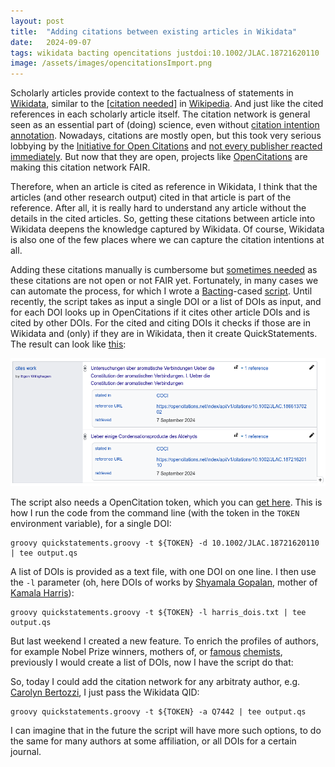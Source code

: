 ```yaml
---
layout: post
title:  "Adding citations between existing articles in Wikidata"
date:   2024-09-07
tags: wikidata bacting opencitations justdoi:10.1002/JLAC.18721620110
image: /assets/images/opencitationsImport.png
---
```


Scholarly articles provide context to the factualness of statements in [Wikidata](https://wikidata.org/),
similar to the [[citation needed]](https://en.wikipedia.org/wiki/Citation_needed) in [Wikipedia](https://en.wikipedia.org/wiki/).
And just like the cited references in each scholarly article itself. The citation network is general seen
as an essential part of (doing) science, even without [citation intention annotation](https://chem-bla-ics.linkedchemistry.info/tag/cito).
Nowadays, citations are mostly open, but this took very serious lobbying by the [Initiative for Open Citations](https://i4oc.org/) and
[not every publisher reacted immediately](https://chem-bla-ics.linkedchemistry.info/2018/11/17/join-me-in-encouraging-acs-to-join.html).
But now that they are open, projects like [OpenCitations](https://opencitations.net/) are making this citation
network FAIR.

Therefore, when an article is cited as reference in Wikidata, I think that the articles (and other research output)
cited in that article is part of the reference. After all, it is really hard to understand any article without the details
in the cited articles. So, getting these citations between article into Wikidata deepens the knowledge captured
by Wikidata. Of course, Wikidata is also one of the few places where we can capture the citation intentions at all.

Adding these citations manually is cumbersome but [sometimes needed](https://chem-bla-ics.linkedchemistry.info/2023/08/08/history-provenance-detail.html)
as these citations are not open or not FAIR yet. Fortunately, in many cases we can automate the process, for
which I wrote a [Bacting](https://chem-bla-ics.linkedchemistry.info/tag/bioclipse)-cased
[script](https://github.com/egonw/ons-wikidata/blob/main/OpenCitations/quickstatements.groovy).
Until recently, the script takes as input a single DOI or a list of DOIs as input, and for each DOI
looks up in OpenCitations if it cites other article DOIs and is cited by other DOIs. For the
cited and citing DOIs it checks if those are in Wikidata and (only) if they are in Wikidata,
then it create QuickStatements. The result can look like [this](https://www.wikidata.org/wiki/Q91911528#P2860):

![](/assets/images/opencitationsImport.png)

The script also needs a OpenCitation token, which you can [get here](https://opencitations.net/querying).
This is how I run the code from the command line (with the token in the `TOKEN` environment variable),
for a single DOI:

```shell
groovy quickstatements.groovy -t ${TOKEN} -d 10.1002/JLAC.18721620110 | tee output.qs
```

A list of DOIs is provided as a text file, with one DOI on one line. I then use the `-l` parameter
(oh, here DOIs of works by [Shyamala Gopalan](https://en.wikipedia.org/wiki/Shyamala_Gopalan), mother of
[Kamala Harris](https://en.wikipedia.org/wiki/Kamala_Harris)):

```shell
groovy quickstatements.groovy -t ${TOKEN} -l harris_dois.txt | tee output.qs
```

But last weekend I created a new feature. To enrich the profiles of authors, for example Nobel Prize
winners, mothers of, or [famous](https://scholia.toolforge.org/author/Q76784) [chemists](https://scholia.toolforge.org/author/Q80956),
previously I would create a list of DOIs, now I have the script do that:

So, today I could add the citation network for any arbitraty author, e.g. [Carolyn Bertozzi](https://en.wikipedia.org/wiki/Carolyn_Bertozzi),
I just pass the Wikidata QID:

```shell
groovy quickstatements.groovy -t ${TOKEN} -a Q7442 | tee output.qs
```

I can imagine that in the future the script will have more such options, to do the same
for many authors at some affiliation, or all DOIs for a certain journal.
